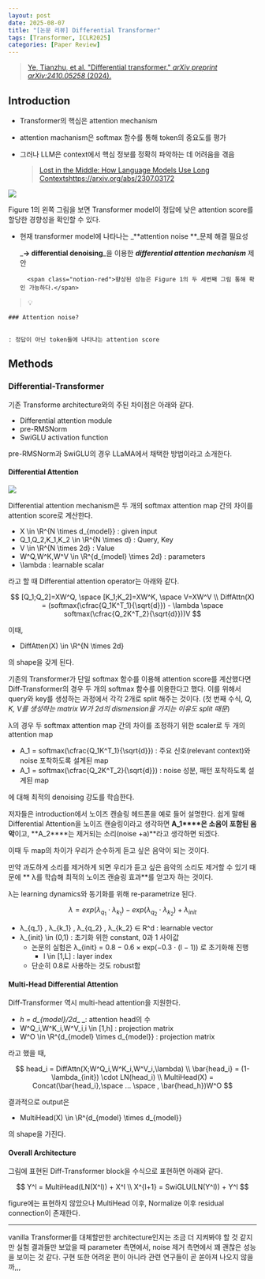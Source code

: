 ```yaml
---
layout: post
date: 2025-08-07
title: "[논문 리뷰] Differential Transformer"
tags: [Transformer, ICLR2025]
categories: [Paper Review]
---
```


> [Ye, Tianzhu, et al. "Differential transformer." ](https://arxiv.org/abs/2410.05258)[_arXiv preprint arXiv:2410.05258_](https://arxiv.org/abs/2410.05258)[ (2024).](https://arxiv.org/abs/2410.05258)



## Introduction

- Transformer의 핵심은 attention mechanism
- attention machanism은 softmax 함수를 통해 token의 중요도를 평가
- 그러나 LLM은 context에서 핵심 정보를 정확히 파악하는 데 어려움을 겪음

	> [Lost in the Middle: How Language Models Use Long Contextshttps://arxiv.org/abs/2307.03172](https://arxiv.org/abs/2307.03172)


![](https://prod-files-secure.s3.us-west-2.amazonaws.com/542b861c-36a8-4051-84e5-8804b6728dba/9083ea56-691a-4752-ae26-47f403431ac8/image.png?X-Amz-Algorithm=AWS4-HMAC-SHA256&X-Amz-Content-Sha256=UNSIGNED-PAYLOAD&X-Amz-Credential=ASIAZI2LB466766AVKLA%2F20250909%2Fus-west-2%2Fs3%2Faws4_request&X-Amz-Date=20250909T132308Z&X-Amz-Expires=3600&X-Amz-Security-Token=IQoJb3JpZ2luX2VjEG0aCXVzLXdlc3QtMiJIMEYCIQDyM0iBqVP%2BR8fCq5SYVMJQpYwE%2BvHYhw%2BH0hB227hcrwIhAKrwY4ZYRe8uHQQUJk0vua%2Fk1mw%2FxbGR%2BxZe9uzjKlSAKogECNb%2F%2F%2F%2F%2F%2F%2F%2F%2F%2FwEQABoMNjM3NDIzMTgzODA1IgzilT5pqqki5OVKqz8q3ANH7kPMxn82fnBFJqLwkWZfmPhg0XWsTRrlgmyxepDOhlrlpIpRMfwILLybCOTGuUvnjumwDYrpt50ZpMwHg7F4N%2F3Dm%2FyD8Rg%2BBATFhCQ7W6dzsfZG%2Fw2Q0%2F3Pcp8midycRS4W%2BoYLGfHsSXdNeEKyDPAbHWz%2F7s02mdBpCZO5fgsxtWQnDwgMZjS9YbbryWb3UjnMSxA9Luzc0uxDHVIqGqYD8JBfg0pyPuC0VA5swdut3vG9mD6gLCMTC3igvfy1XyuuHebvecpJlBkOuyeMD1Bcyfap0yw1CYo3nwoZX09viOztPoiG%2BElyhlScR4GZWX4rupTWqjj1K7wEzqan5sX5fbGtYu56gc2tXSrREyogVSGEEZuxIJl3Z4xLajFOZoHTyqHSIspP%2BJ7A812X9Wyar5VpeJ3b4iY2uEJTdg%2FHcPWBsHeE%2Bs2wtPDFDnr3meEP4ZXS6f4rCKWpJaHaRtgeoWLuOLtGOvHYCc1kPOei3Igc%2B%2BLdk9MuOW78AnANj3P8rZ%2B6a%2BqYNJJB3cZJWIYH0j282o9FGpFAnewXmn2NbCUNednsjCZbmOkyIC7HrzkFPqaM49wpRPlM7CpgEdQIVan4FZHTlDyZPd6CauohNbXOIxr9tCTrlDDDuIDGBjqkAaNyCHOBm7noXVhfuWpILN2fmYfTQGxobTnCrrQAhi3WDgW0AExcSIFjDTWO0OjKTyOYS9IJTs9bWMafIgjhxQ4ja8TxipryVpAhtkfSzrq6SSPsIma3FcEJxCbxZoAZudLya6cFJoPpRQC8VTI1u9sMZo09USAw8wC1b%2BcGbLx6esGEltaSZwoqBU1MPz7ljkzmtoXjq%2FdGQqLMiq84anMvjWUS&X-Amz-Signature=649ac7e3849b70cb76415172c16f3d48efbc137d11c388ebdacb94a79f85441a&X-Amz-SignedHeaders=host&x-amz-checksum-mode=ENABLED&x-id=GetObject)


Figure 1의 왼쪽 그림을 보면 Transformer model이 정답에 낮은 attention score를 할당한 경향성을 확인할 수 있다.

- 현재 transformer model에 나타나는 _**attention noise **_문제 해결 필요성

	_**→ differential denoising**_을 이용한 _**differential attention mechanism**_ 제안


		<span class="notion-red">향상된 성능은 Figure 1의 두 세번째 그림 통해 확인 가능하다.</span>


> 💡 


	### Attention noise?


	: 정답이 아닌 token들에 나타나는 attention score



## Methods



### Differential-Transformer


기존 Transforme architecture와의 주된 차이점은 아래와 같다.

- Differential attention module
- pre-RMSNorm
- SwiGLU activation function

pre-RMSNorm과 SwiGLU의 경우 LLaMA에서 채택한 방법이라고 소개한다.



#### Differential Attention


![](https://prod-files-secure.s3.us-west-2.amazonaws.com/542b861c-36a8-4051-84e5-8804b6728dba/116d70b2-1963-4810-9167-f4c7d8a06e8f/image.png?X-Amz-Algorithm=AWS4-HMAC-SHA256&X-Amz-Content-Sha256=UNSIGNED-PAYLOAD&X-Amz-Credential=ASIAZI2LB466766AVKLA%2F20250909%2Fus-west-2%2Fs3%2Faws4_request&X-Amz-Date=20250909T132308Z&X-Amz-Expires=3600&X-Amz-Security-Token=IQoJb3JpZ2luX2VjEG0aCXVzLXdlc3QtMiJIMEYCIQDyM0iBqVP%2BR8fCq5SYVMJQpYwE%2BvHYhw%2BH0hB227hcrwIhAKrwY4ZYRe8uHQQUJk0vua%2Fk1mw%2FxbGR%2BxZe9uzjKlSAKogECNb%2F%2F%2F%2F%2F%2F%2F%2F%2F%2FwEQABoMNjM3NDIzMTgzODA1IgzilT5pqqki5OVKqz8q3ANH7kPMxn82fnBFJqLwkWZfmPhg0XWsTRrlgmyxepDOhlrlpIpRMfwILLybCOTGuUvnjumwDYrpt50ZpMwHg7F4N%2F3Dm%2FyD8Rg%2BBATFhCQ7W6dzsfZG%2Fw2Q0%2F3Pcp8midycRS4W%2BoYLGfHsSXdNeEKyDPAbHWz%2F7s02mdBpCZO5fgsxtWQnDwgMZjS9YbbryWb3UjnMSxA9Luzc0uxDHVIqGqYD8JBfg0pyPuC0VA5swdut3vG9mD6gLCMTC3igvfy1XyuuHebvecpJlBkOuyeMD1Bcyfap0yw1CYo3nwoZX09viOztPoiG%2BElyhlScR4GZWX4rupTWqjj1K7wEzqan5sX5fbGtYu56gc2tXSrREyogVSGEEZuxIJl3Z4xLajFOZoHTyqHSIspP%2BJ7A812X9Wyar5VpeJ3b4iY2uEJTdg%2FHcPWBsHeE%2Bs2wtPDFDnr3meEP4ZXS6f4rCKWpJaHaRtgeoWLuOLtGOvHYCc1kPOei3Igc%2B%2BLdk9MuOW78AnANj3P8rZ%2B6a%2BqYNJJB3cZJWIYH0j282o9FGpFAnewXmn2NbCUNednsjCZbmOkyIC7HrzkFPqaM49wpRPlM7CpgEdQIVan4FZHTlDyZPd6CauohNbXOIxr9tCTrlDDDuIDGBjqkAaNyCHOBm7noXVhfuWpILN2fmYfTQGxobTnCrrQAhi3WDgW0AExcSIFjDTWO0OjKTyOYS9IJTs9bWMafIgjhxQ4ja8TxipryVpAhtkfSzrq6SSPsIma3FcEJxCbxZoAZudLya6cFJoPpRQC8VTI1u9sMZo09USAw8wC1b%2BcGbLx6esGEltaSZwoqBU1MPz7ljkzmtoXjq%2FdGQqLMiq84anMvjWUS&X-Amz-Signature=f2864944e20ce373442cef501e6b2d236c14acb369935db195519b6401800190&X-Amz-SignedHeaders=host&x-amz-checksum-mode=ENABLED&x-id=GetObject)


Differential attention mechanism은 두 개의 softmax attention map 간의 차이를 attention score로 계산한다.

- X \in \R^{N \times d\_{model}} : given input
- Q\_1,Q\_2,K\_1,K\_2 \in \R^{N \times d} : Query, Key
- V \in \R^{N \times 2d} : Value
- W^Q,W^K,W^V \in \R^{d\_{model} \times 2d} : parameters
- \lambda : learnable scalar

라고 할 때 Differential attention operator는 아래와 같다.


$$
[Q_1;Q_2]=XW^Q, \space [K_1;K_2]=XW^K, \space V=XW^V \\
DiffAttn(X) = (softmax(\cfrac{Q_1K^T_1}{\sqrt{d}}) - \lambda \space softmax(\cfrac{Q_2K^T_2}{\sqrt{d}}))V
$$


이때,

- DiffAtten(X) \in \R^{N \times 2d}

의 shape을 갖게 된다.


기존의 Transformer가 단일 softmax 함수를 이용해 attention score를 계산했다면 Diff-Transformer의 경우 두 개의 softmax 함수를 이용한다고 했다. 이를 위해서 query와 key를 생성하는 과정에서 각각 2개로 split 해주는 것이다. <span class="notion-red">(첫 번째 수식, </span><span class="notion-red">_Q, K, V를 생성하는 matrix W가 2d의 dismension을 가지는 이유도 split 때문_</span><span class="notion-red">)</span>


 λ의 경우 두 softmax attention map 간의 차이를 조정하기 위한 scaler로 두 개의 attention map

- A\_1 = softmax(\cfrac{Q\_1K^T\_1}{\sqrt{d}}) : 주요 신호(relevant context)와 noise 포착하도록 설계된 map
- A\_1 = softmax(\cfrac{Q\_2K^T\_2}{\sqrt{d}}) : noise 성분, 패턴 포착하도록 설계된 map 

에 대해 최적의 denoising 강도를 학습한다.


저자들은 introduction에서 노이즈 캔슬링 헤드폰을 예로 들어 설명한다. 쉽게 말해 Differential Attention을 노이즈 캔슬링이라고 생각하면 **A\_1****은 소음이 포함된 음악**이고, **A\_2****는 제거되는 소리(noise +a)**라고 생각하면 되겠다. 


이때 두 map의 차이가 우리가 순수하게 듣고 싶은 음악이 되는 것이다. 


만약 과도하게 소리를 제거하게 되면 우리가 듣고 싶은 음악의 소리도 제거할 수 있기 때문에 ** λ를 학습해 최적의 노이즈 캔슬링 효과**를 얻고자 하는 것이다.


λ는 learning dynamics와 동기화를 위해 re-parametrize 된다.


$$
\lambda = exp(\lambda_{q_1} \cdot \lambda_{k_1}) - exp(\lambda_{q_2} \cdot \lambda_{k_2}) + \lambda_{init}
$$

- λ\_{q\_1} , λ\_{k\_1} , λ\_{q\_2} , λ\_{k\_2} ∈ R^d : learnable vector
- λ\_{init} \in (0,1) : 초기화 위한 constant, 0과 1 사이값
	- 논문의 실험은 λ\_{init} = 0.8 − 0.6 × exp(−0.3 · (l − 1)) 로 초기화해 진행
		- l \in [1,L] : layer index
	- 단순히 0.8로 사용하는 것도 robust함


#### **Multi-Head Differential Attention**


Diff-Transformer 역시 multi-head attention을 지원한다.

- _h = d\_{model}/2d__ _: attention head의 수
- W^Q\_i,W^K\_i,W^V\_i,i \in [1,h] : projection matrix
- W^O \in \R^{d\_{model} \times d\_{model}} : projection matrix

라고 했을 때,


$$
head_i = DiffAttn(X;W^Q_i,W^K_i,W^V_i,\lambda) \\
\bar{head_i} = (1-\lambda_{init}) \cdot LN(head_i) \\
MultiHead(X) = Concat(\bar{head_i},\space ... \space , \bar{head_h})W^O
$$


결과적으로 output은

- MultiHead(X) \in \R^{d\_{model} \times d\_{model}}

의 shape을 가진다.



#### Overall Architecture


그림에 표현된 Diff-Transformer block을 수식으로 표현하면 아래와 같다.


$$
Y^l = MultiHead(LN(X^l)) + X^l \\
X^{l+1} = SwiGLU(LN(Y^l)) + Y^l
$$


figure에는 표현하지 않았으나 MultiHead 이후, Normalize 이후 residual connection이 존재한다.


---


vanilla Transformer를 대체할만한 architecture인지는 조금 더 지켜봐야 할 것 같지만 실험 결과들만 보았을 때 parameter 측면에서, noise 제거 측면에서 꽤 괜찮은 성능을 보이는 것 같다. 구현 또한 어려운 편이 아니라 관련 연구들이 곧 쏟아져 나오지 않을까,,,

